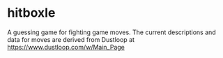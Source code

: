 # hitboxle
 A guessing game for fighting game moves.
 The current descriptions and data for moves are derived from Dustloop at https://www.dustloop.com/w/Main_Page
